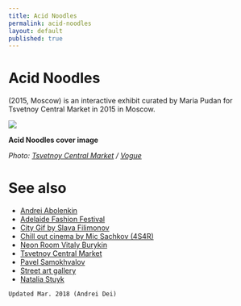```yaml
---
title: Acid Noodles
permalink: acid-noodles
layout: default
published: true
---
```


# Acid Noodles

(2015, Moscow) is an interactive exhibit curated by Maria Pudan for Tsvetnoy Central Market in 2015 in Moscow.

![](https://static.vogue.ru/iblock/066/066d77e501eb3311e57d4415cf2555b6.jpg)

**Acid Noodles cover image**

*Photo: [Tsvetnoy Central Market](tsvetnoy-central-market) / [Vogue](https://www.vogue.ru/peopleparties/afisha/interaktivnaya_vystavka_acid_noodles_v_tsvetnom/)*

# See also

+ [Andrei Abolenkin](abolenkin-andrei)
+ [Adelaide Fashion Festival](adelaide-fashion-festival)
+ [City Gif by Slava Filimonov](city-gif-by-slava-filimonov)
+ [Chill out cinema by Mic Sachkov (4S4R)](chill-out-cinema-by-mic-sachkov)
+ [Neon Room Vitaly Burykin](neon-room-vitaly-burykin)
+ [Tsvetnoy Central Market](tsvetnoy-central-market)
+ [Pavel Samokhvalov](samokhvalov-pavel)
+ [Street art gallery](street-art-gallery)
+ [Natalia Stuyk](stuyk-natalia)

`Updated Mar. 2018 (Andrei Dei)`
